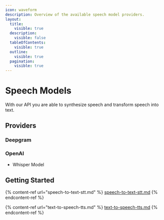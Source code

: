 ```yaml
---
icon: waveform
description: Overview of the available speech model providers.
layout:
  title:
    visible: true
  description:
    visible: false
  tableOfContents:
    visible: true
  outline:
    visible: true
  pagination:
    visible: true
---
```


# Speech Models

With our API you are able to synthesize speech and transform speech into text.

## Providers

### Deepgram

### OpenAI

* Whisper Model

## Getting Started

{% content-ref url="speech-to-text-stt.md" %}
[speech-to-text-stt.md](speech-to-text-stt.md)
{% endcontent-ref %}

{% content-ref url="text-to-speech-tts.md" %}
[text-to-speech-tts.md](text-to-speech-tts.md)
{% endcontent-ref %}
